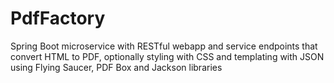 # PdfFactory

Spring Boot microservice with RESTful webapp and service endpoints that convert HTML to PDF, 
optionally styling with CSS and templating with JSON using Flying Saucer, PDF Box and Jackson libraries
